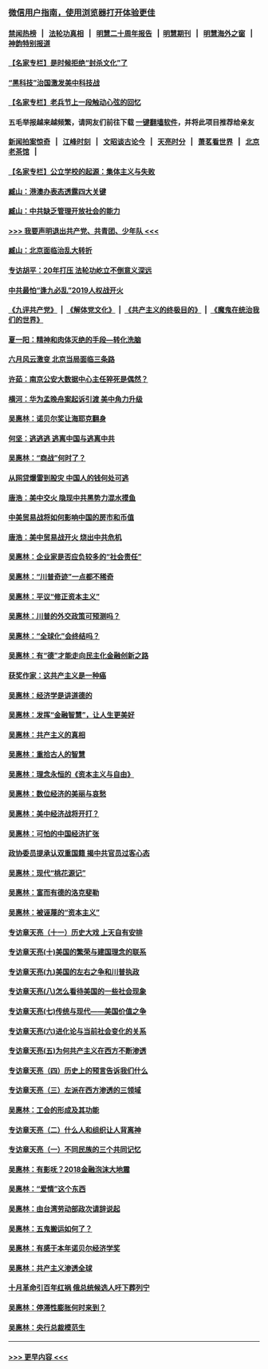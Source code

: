 ### [微信用户指南，使用浏览器打开体验更佳](https://github.com/gfw-breaker/banned-news1/blob/master/indexes/wechat-guide.md?t=0)
#### [禁闻热榜](热点新闻.md?t=0)  &nbsp;&nbsp;|&nbsp;&nbsp; [法轮功真相](https://github.com/gfw-breaker/truth/blob/master/README.md?t=0) &nbsp;&nbsp;|&nbsp;&nbsp; [明慧二十周年报告](https://github.com/gfw-breaker/mh-reports/blob/master/README.md?t=0) &nbsp;&nbsp;|&nbsp;&nbsp;[明慧期刊](https://github.com/gfw-breaker/mh-qikan) &nbsp;&nbsp;|&nbsp;&nbsp; [明慧海外之窗](https://github.com/gfw-breaker/mh-news/blob/master/README.md?t=0) &nbsp;&nbsp;|&nbsp;&nbsp; [神韵特别报道](https://github.com/gfw-breaker/mh-news/blob/master/shenyun.md?t=0)
#### [【名家专栏】是时候拒绝“封杀文化”了](../pages/nsc423/n11814093.md?t=02130244) 
#### [“黑科技”治国激发美中科技战](../pages/nsc423/n11638056.md?t=02130244) 
#### [【名家专栏】老兵节上一段触动心弦的回忆](../pages/nsc423/n11646016.md?t=02130244) 
#### 五毛举报越来越频繁，请网友们前往下载 [一键翻墙软件](https://github.com/gfw-breaker/ssr-accounts)，并将此项目推荐给亲友
#### [新闻拍案惊奇](https://github.com/gfw-breaker/banned-news1/blob/master/pages/link4.md) &nbsp;&nbsp;|&nbsp;&nbsp; [江峰时刻](https://github.com/gfw-breaker/banned-news1/blob/master/pages/link4.md) &nbsp;&nbsp;|&nbsp;&nbsp; [文昭谈古论今](https://github.com/gfw-breaker/banned-news1/blob/master/pages/link4.md) &nbsp;&nbsp;|&nbsp;&nbsp; [天亮时分](https://github.com/gfw-breaker/banned-news1/blob/master/pages/link4.md) &nbsp;&nbsp;|&nbsp;&nbsp; [萧茗看世界](https://github.com/gfw-breaker/banned-news1/blob/master/pages/link4.md) &nbsp;&nbsp;|&nbsp;&nbsp; [北京老茶馆](https://github.com/gfw-breaker/banned-news1/blob/master/pages/link4.md) &nbsp;&nbsp;|&nbsp;&nbsp; 
#### [【名家专栏】公立学校的起源：集体主义与失败](../pages/nsc423/n11601833.md?t=02130244) 
#### [臧山：港澳办表态透露四大关键](../pages/nsc423/n11421628.md?t=02130244) 
#### [臧山：中共缺乏管理开放社会的能力](../pages/nsc423/n11407457.md?t=02130244) 
#### [>>> 我要声明退出共产党、共青团、少年队 <<<](https://github.com/begood0513/goodnews/blob/master/quit/letter.md) 
#### [臧山：北京面临治乱大转折](../pages/nsc423/n11406895.md?t=02130244) 
#### [专访胡平：20年打压 法轮功屹立不倒意义深远](../pages/nsc423/n11398800.md?t=02130244) 
#### [中共最怕“逢九必乱”2019人权战开火](../pages/nsc423/n11385248.md?t=02130244) 
#### [《九评共产党》](https://github.com/begood0513/9ping.md/blob/master/README.md) &nbsp;|&nbsp; [《解体党文化》](../../../../jtdwh.md/blob/master/README.md)  &nbsp;|&nbsp; [《共产主义的终极目的》](../../../../gczydzjmd.md/blob/master/README.md) &nbsp;|&nbsp; [《魔鬼在统治我们的世界》](../../../../mgztzwmdsj.md/blob/master/README.md) 
#### [夏一阳：精神和肉体灭绝的手段—转化洗脑](../pages/nsc423/n11368250.md?t=02130244) 
#### [六月风云激变 北京当局面临三条路](../pages/nsc423/n11313668.md?t=02130244) 
#### [许茹：南京公安大数据中心主任猝死是偶然？](../pages/nsc423/n11064744.md?t=02130244) 
#### [横河：华为孟晚舟案起诉引渡 美中角力升级](../pages/nsc423/n11027230.md?t=02130244) 
#### [吴惠林：诺贝尔奖让海耶克翻身](../pages/nsc423/n10890049.md?t=02130244) 
#### [何坚：逃逃逃 逃离中国与逃离中共](../pages/nsc423/n10592891.md?t=02130244) 
#### [吴惠林：“商战”何时了？](../pages/nsc423/n10573558.md?t=02130244) 
#### [从网贷爆雷到股灾 中国人的钱何处可逃](../pages/nsc423/n10572800.md?t=02130244) 
#### [唐浩：美中交火 隐现中共黑势力混水摸鱼](../pages/nsc423/n10544040.md?t=02130244) 
#### [中美贸易战将如何影响中国的房市和币值](../pages/nsc423/n10543697.md?t=02130244) 
#### [唐浩：美中贸易战开火 烧出中共危机](../pages/nsc423/n10540126.md?t=02130244) 
#### [吴惠林：企业家是否应负较多的“社会责任”](../pages/nsc423/n10535022.md?t=02130244) 
#### [吴惠林：“川普奇迹”一点都不稀奇](../pages/nsc423/n10512808.md?t=02130244) 
#### [吴惠林：平议“修正资本主义”](../pages/nsc423/n10495724.md?t=02130244) 
#### [吴惠林：川普的外交政策可预测吗？](../pages/nsc423/n10462387.md?t=02130244) 
#### [吴惠林：“全球化”会终结吗？](../pages/nsc423/n10452838.md?t=02130244) 
#### [吴惠林：有“德”才能走向民主化金融创新之路](../pages/nsc423/n10432292.md?t=02130244) 
#### [获奖作家：这共产主义是一种癌](../pages/nsc423/n10431541.md?t=02130244) 
#### [吴惠林：经济学是讲道德的](../pages/nsc423/n10398014.md?t=02130244) 
#### [吴惠林：发挥“金融智慧”，让人生更美好](../pages/nsc423/n10375019.md?t=02130244) 
#### [吴惠林：共产主义的真相](../pages/nsc423/n10351394.md?t=02130244) 
#### [吴惠林：重拾古人的智慧](../pages/nsc423/n10337691.md?t=02130244) 
#### [吴惠林：理念永恒的《资本主义与自由》](../pages/nsc423/n10316274.md?t=02130244) 
#### [吴惠林：数位经济的美丽与哀愁](../pages/nsc423/n10292946.md?t=02130244) 
#### [吴惠林：美中经济战将开打？](../pages/nsc423/n10258825.md?t=02130244) 
#### [吴惠林：可怕的中国经济扩张](../pages/nsc423/n10219147.md?t=02130244) 
#### [政协委员提承认双重国籍 揭中共官员过客心态](../pages/nsc423/n10208809.md?t=02130244) 
#### [吴惠林：现代“桃花源记”](../pages/nsc423/n10185234.md?t=02130244) 
#### [吴惠林：富而有德的洛克斐勒](../pages/nsc423/n10142264.md?t=02130244) 
#### [吴惠林：被诬蔑的“资本主义”](../pages/nsc423/n10124816.md?t=02130244) 
#### [专访章天亮（十一）历史大戏 上天自有安排](../pages/nsc423/n10094905.md?t=02130244) 
#### [专访章天亮(十)美国的繁荣与建国理念的联系](../pages/nsc423/n10094899.md?t=02130244) 
#### [专访章天亮(九)美国的左右之争和川普执政](../pages/nsc423/n10094889.md?t=02130244) 
#### [专访章天亮(八)怎么看待美国的一些社会现象](../pages/nsc423/n10094857.md?t=02130244) 
#### [专访章天亮(七)传统与现代——美国价值之争](../pages/nsc423/n10093140.md?t=02130244) 
#### [专访章天亮(六)进化论与当前社会变化的关系](../pages/nsc423/n10092036.md?t=02130244) 
#### [专访章天亮(五)为何共产主义在西方不断渗透](../pages/nsc423/n10083620.md?t=02130244) 
#### [专访章天亮（四）历史上的预言告诉我们什么](../pages/nsc423/n10083606.md?t=02130244) 
#### [专访章天亮（三）左派在西方渗透的三领域](../pages/nsc423/n10081115.md?t=02130244) 
#### [吴惠林：工会的形成及其功能](../pages/nsc423/n10080633.md?t=02130244) 
#### [专访章天亮（二）什么人和组织让人背离神](../pages/nsc423/n10076637.md?t=02130244) 
#### [专访章天亮（一）不同民族的三个共同记忆](../pages/nsc423/n10074188.md?t=02130244) 
#### [吴惠林：有影呒？2018金融泡沫大地震](../pages/nsc423/n10040534.md?t=02130244) 
#### [吴惠林：“爱情”这个东西](../pages/nsc423/n10019423.md?t=02130244) 
#### [吴惠林：由台湾劳动部政次请辞说起](../pages/nsc423/n9979679.md?t=02130244) 
#### [吴惠林：五鬼搬运如何了？](../pages/nsc423/n9925338.md?t=02130244) 
#### [吴惠林：有感于本年诺贝尔经济学奖](../pages/nsc423/n9871883.md?t=02130244) 
#### [吴惠林：共产主义渗透全球](../pages/nsc423/n9812748.md?t=02130244) 
#### [十月革命引百年红祸 俄总统候选人吁下葬列宁](../pages/nsc423/n9810182.md?t=02130244) 
#### [吴惠林：停滞性膨胀何时来到？](../pages/nsc423/n9764136.md?t=02130244) 
#### [吴惠林：央行总裁模范生](../pages/nsc423/n9728134.md?t=02130244) 

----
#### [ >>> 更早内容 <<< ](../indexes/nsc423-earlier.md)
